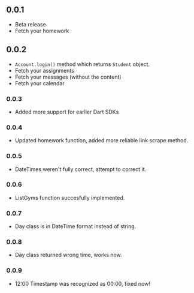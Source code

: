 ## 0.0.1

* Beta release
* Fetch your homework

## 0.0.2

* `Account.login()` method which returns `Student` object.
* Fetch your assignments
* Fetch your messages (without the content)
* Fetch your calendar

### 0.0.3

* Added more support for earlier Dart SDKs

### 0.0.4

* Updated homework function, added more reliable link scrape method.

### 0.0.5

* DateTimes weren't fully correct, attempt to correct it.

### 0.0.6

* ListGyms function succesfully implemented.

### 0.0.7

* Day class is in DateTime format instead of string.

### 0.0.8

* Day class returned wrong time, works now.

### 0.0.9

* 12:00 Timestamp was recognized as 00:00, fixed now!
